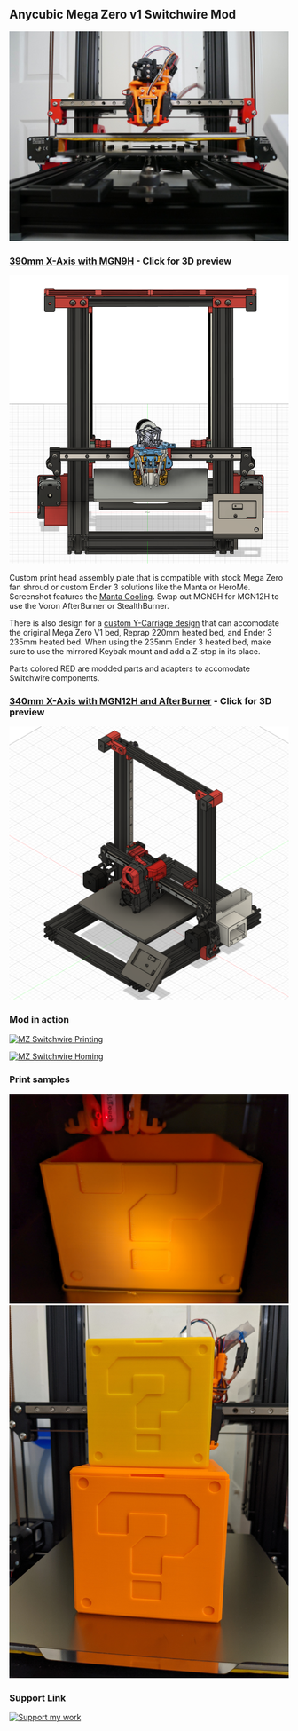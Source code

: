 ## Anycubic Mega Zero v1 Switchwire Mod

![MZ Switchwire](https://github.com/foureight84/MZ-Switchwire/blob/master/images/P1010291.JPG?raw=true)

### [390mm X-Axis with MGN9H](https://rawcdn.githack.com/foureight84/MZ-Switchwire/d0389058ba4f2dd928b7f3cd5909aa73377ce18c/Anycubic-Mega-Zero-1.0%20-%20Switchwire%20MGN9H%20Gantry-sfa.html "View STEP file") - Click for 3D preview
[![MZ Switchwire](https://github.com/foureight84/MZ-Switchwire/blob/master/images/MZ%20Switchwire%20MGN9H%20390mm.PNG?raw=true)](https://rawcdn.githack.com/foureight84/MZ-Switchwire/d0389058ba4f2dd928b7f3cd5909aa73377ce18c/Anycubic-Mega-Zero-1.0%20-%20Switchwire%20MGN9H%20Gantry-sfa.html "View STEP file")

Custom print head assembly plate that is compatible with stock Mega Zero fan shroud or custom Ender 3 solutions like the Manta or HeroMe. Screenshot features the [Manta Cooling](https://www.thingiverse.com/thing:4943125). Swap out MGN9H for MGN12H to use the Voron AfterBurner or StealthBurner.

There is also design for a [custom Y-Carriage design](https://github.com/foureight84/MZ-Switchwire/tree/master/Y-Carriage%20Mod) that can accomodate the original Mega Zero V1 bed, Reprap 220mm heated bed, and Ender 3 235mm heated bed. When using the 235mm Ender 3 heated bed, make sure to use the mirrored Keybak mount and add a Z-stop in its place. 

Parts colored RED are modded parts and adapters to accomodate Switchwire components.

### [340mm X-Axis with MGN12H and AfterBurner](https://rawcdn.githack.com/foureight84/MZ-Switchwire/d0389058ba4f2dd928b7f3cd5909aa73377ce18c/Anycubic-Mega-Zero-1.0%20-%20Switchwire%20MGH12H%20Gantry-sfa.html "View STEP file") - Click for 3D preview
[![MZ Switchwire](https://github.com/foureight84/MZ-Switchwire/blob/master/images/MZ%20Switchwire%20MGN12H%20340mm.PNG?raw=true)](https://rawcdn.githack.com/foureight84/MZ-Switchwire/d0389058ba4f2dd928b7f3cd5909aa73377ce18c/Anycubic-Mega-Zero-1.0%20-%20Switchwire%20MGH12H%20Gantry-sfa.html "View STEP file")

### Mod in action
[![MZ Switchwire Printing](https://img.youtube.com/vi/JRjAbpS8Tx0/maxresdefault.jpg)](https://youtu.be/JRjAbpS8Tx0 "MZ Switchwire Printing")

[![MZ Switchwire Homing](https://img.youtube.com/vi/6_8q-Ku62cM/maxresdefault.jpg)](https://youtu.be/6_8q-Ku62cM "MZ Switchwire Homing")

### Print samples
![Print Sample](https://github.com/foureight84/MZ-Switchwire/blob/master/images/print1.jpg?raw=true)
![Print Sample](https://github.com/foureight84/MZ-Switchwire/blob/master/images/print2.jpg?raw=true)

### Support Link
[![Support my work](https://www.paypalobjects.com/webstatic/mktg/logo/pp_cc_mark_37x23.jpg)](https://paypal.me/foureight84 "Support my work :D")
